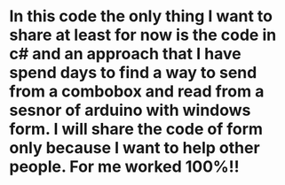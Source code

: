 # In this code the only thing I want to share at least for now is the code in c# and an approach that I have spend days to find a way to send from a combobox and read from a sesnor of arduino with windows form. I will share the code of form only because I want to help other people. For me worked 100%!! 
